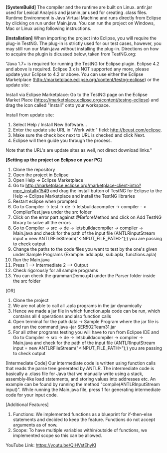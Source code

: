 **[SystemBuild]**
The compiler and the runtime are built on Linux.
antlr.jar used for Lexical Analysis and jasmin.jar used for creating .class files.
Runtime Environment is Java Virtual Machine and runs directly from Eclipse by clicking on run under Main.java.
You can run the project on Windows, Mac or Linux using following instructions.

**[Installation]**
When importing the project into Eclipse, you will require the plug-in TestNG. The plug-in is strictly used for our test cases, however, you may still run our Main.java without installing the plug-in.
Directions on how to acquire the plugin is dicussed below, taken from TestNG.org:

"Java 1.7+ is required for running the TestNG for Eclipse plugin.
Eclipse 4.2 and above is required. Eclipse 3.x is NOT supported any more, please update your Eclipse to 4.2 or above.
You can use either the Eclipse Marketplace (http://marketplace.eclipse.org/content/testng-eclipse) or the update site:

Install via Eclipse Marketplace:
Go to the TestNG page on the Eclipse Market Place (https://marketplace.eclipse.org/content/testng-eclipse) and drag the icon called "Install" onto your workspace.

Install from update site:
1. Select Help / Install New Software...
2. Enter the update site URL in "Work with:" field: http://beust.com/eclipse.
3. Make sure the check box next to URL is checked and click Next.
4. Eclipse will then guide you through the process.

Note that the URL's are update sites as well, not direct download links."

**[Setting up the project on Eclipse on your PC]**

1) Clone the repository
2) Open the project in Eclipse
3) Open Help -> Eclipse Marketplace
4) Go to http://marketplace.eclipse.org/marketplace-client-intro?mpc_install=1549 and drag the install button of TestNG for Eclipse to the Help -> Eclipse Marketplace and install the TestNG libraries 
5) Restart eclipse when prompted
6) Go to Compiler -> test -> de -> letsbuildacompiler -> compiler - > CompilerTest.java under the src folder
7) Click on the error part against @BeforeMethod and click on Add TestNG library to solve all the errors
8) Go to Compiler -> src -> de -> letsbuildacompiler -> compiler -> Main.java and check for the path of the input file (ANTLRInputStream input = new ANTLRFileStream("<INPUT_FILE_PATH>");) you are passing to check output
9) Change the paths to the code files you want to test by the one's given under Sample Programs (Example: add.apla, sub.apla, functions.apla)
10) Run the Main.java
11) Press 1 --> Intermediate 2 --> Output
12) Check rigorously for all sample programs 
13) You can check the grammar(Demo.g4) under the Parser folder inside the src folder

[OR]

1) Clone the project
2) We are not able to call all .apla programs in the jar dynamically
3) Hence we made a jar file in which function.apla code can be run, which contains all 4 operations and also function calls
4) Open terminal for the path data -> Sample Program where the jar file is and run the command java -jar SER502Team31.jar
5) For all other programs testing you will have to run from Eclipse IDE and Go to Compiler -> src -> de -> letsbuildacompiler -> compiler -> Main.java and check for the path of the input file (ANTLRInputStream input = new ANTLRFileStream("<INPUT_FILE_PATH>");) you are passing to check output


[Intermediate Code]
Our intermediate code is written using function calls that reads the parse tree generated by ANTLR. The intermediate code is basically a .class file for Java that we manually write using a stack, assembly-like load statements, and storing values into addresses etc. An example can be found by running the method "compile(ANTLRInputStream input)". While running the Main.java file, press 1 for generating intermediate code for your input code.

[Additional Features]
1. Functions:
	We implemented functions as a blueprint for if-then-else statements and decided to keep the feature. Functions do not accept arguments as of now.
2. Scope:
	To have multiple variables within/outside of functions, we implemented scope so this can be allowed.
	
YouTube Link: https://youtu.be/QiHVstEhyKI
